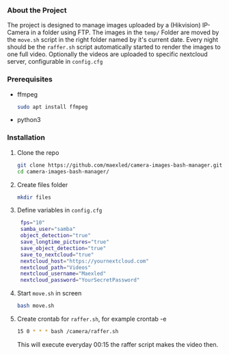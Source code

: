 ### About the Project
The project is designed to manage images uploaded by a (Hikvision) IP-Camera in a folder using FTP. The images in the `temp/` Folder are moved by the `move.sh` script in the right folder named by it's current date. Every night should be the `raffer.sh` script automatically started to render the images to one full video. Optionally the videos are uploaded to specific nextcloud server, configurable in `config.cfg`

### Prerequisites

* ffmpeg
  ```sh
  sudo apt install ffmpeg
* python3

### Installation

1. Clone the repo
   ```sh
   git clone https://github.com/maexled/camera-images-bash-manager.git
   cd camera-images-bash-manager/
   ```
2. Create files folder
   ```sh
   mkdir files
   ```
3. Define variables in `config.cfg`
   ```bash
    fps="10"
    samba_user="samba"
    object_detection="true"
    save_longtime_pictures="true"
    save_object_detection="true"
    save_to_nextcloud="true"
    nextcloud_host="https://yournextcloud.com"
    nextcloud_path="Videos"
    nextcloud_username="Maexled"
    nextcloud_password="YourSecretPassword"
4. Start `move.sh` in screen
    ```sh
   bash move.sh
   ```
5. Create crontab for `raffer.sh`, for example crontab -e
    ```sh
   15 0 * * * bash /camera/raffer.sh
   ```
   This will execute everyday 00:15 the raffer script makes the video then.

